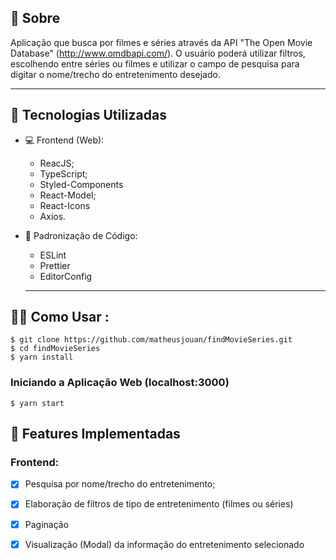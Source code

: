 ## 📔 Sobre

Aplicação que busca por filmes e séries através da API "The Open Movie Database" (http://www.omdbapi.com/).
O usuário poderá utilizar filtros, escolhendo entre séries ou filmes e utilizar o campo de pesquisa para digitar o nome/trecho do entretenimento desejado.

---

## :rocket: Tecnologias Utilizadas

- 💻 Frontend (Web):
  - ReacJS;
  - TypeScript;
  - Styled-Components
  - React-Model;
  - React-Icons
  - Axios.
  
- 📔 Padronização de Código:
  - ESLint
  - Prettier
  - EditorConfig
  
  ---
  
## 👨‍💻️ Como Usar  :

```shell
$ git clone https://github.com/matheusjouan/findMovieSeries.git
$ cd findMovieSeries
$ yarn install
```

### Iniciando a Aplicação Web (localhost:3000)
```shell
$ yarn start
```

## :hammer: Features Implementadas

### Frontend:

  - [x] Pesquisa por nome/trecho do entretenimento;
  - [x] Elaboração de filtros de tipo de entretenimento (filmes ou séries)
  - [x] Paginação
  - [x] Visualização (Modal) da informação do entretenimento selecionado

